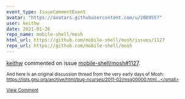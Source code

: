 ```yaml
---
event_type: IssueCommentEvent
avatar: "https://avatars.githubusercontent.com/u/208955?"
user: keithw
date: 2021-01-26
repo_name: mobile-shell/mosh
html_url: https://github.com/mobile-shell/mosh/issues/1127
repo_url: https://github.com/mobile-shell/mosh
---
```


<a href='https://github.com/keithw' target='_blank'>keithw</a> commented on issue <a href='https://github.com/mobile-shell/mosh/issues/1127' target='_blank'>mobile-shell/mosh#1127</a>.

<small>And here is an original discussion thread from the very early days of Mosh: https://lists.gnu.org/archive/html/bug-ncurses/2011-02/msg00000.html...</small>

<a href='https://github.com/mobile-shell/mosh/issues/1127' target='_blank'>View Comment</a>